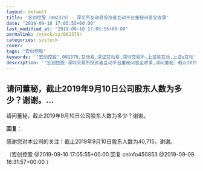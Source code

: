 ```yaml
---
layout: default
title: '宏创控股（002379）- 深交所互动易投资者互动平台董秘问答全收录'
date: "2019-09-10 17:05:55+00:00"
last_modified_at: "2019-09-10 17:05:55+00:00"
permalink: /stock/sz/002379/
categories: szstock
cover: 
tags: "宏创控股"
keywords: '"宏创控股",002379,互动易,深证互动易,深圳交易所,上证易互动,上证e互动'
description: '"宏创控股-深圳交易所投资者互动平台董秘问答全收录,请问董秘，截止2019年9月10日公司股东人数为多少？谢谢。"'
---
```


## 请问董秘，截止2019年9月10日公司股东人数为多少？谢谢。...

请问董秘，截止2019年9月10日公司股东人数为多少？谢谢。

**回复**：

感谢您对本公司的关注！截止2019年9月10日股东人数为40,715，谢谢。 

（宏创控股  @2019-09-10 17:05:55+00:00 回复 cninfo450853  @2019-09-09 16:31:57+00:00 ）

